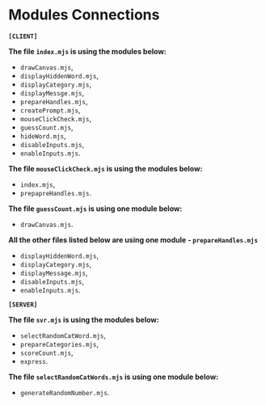# Modules Connections

**`[CLIENT]`**

**The file `index.mjs` is using the modules below:**
- `drawCanvas.mjs`,
- `displayHiddenWord.mjs`,
- `displayCategory.mjs`,
- `displayMessge.mjs`,
- `prepareHandles.mjs`,
- `createPrompt.mjs`,
- `mouseClickCheck.mjs`,
- `guessCount.mjs`,
- `hideWord.mjs`,
- `disableInputs.mjs`,
- `enableInputs.mjs`.


**The file `mouseClickCheck.mjs` is using the modules below:**
- `index.mjs`,
- `prepapreHandles.mjs`.

**The file `guessCount.mjs` is using one module below:**
- `drawCanvas.mjs`.


**All the other files listed below are using one module - `prepareHandles.mjs`**
- `displayHiddenWord.mjs`,
- `displayCategory.mjs`,
- `displayMessage.mjs`,
- `disableInputs.mjs`,
- `enableInputs.mjs`.


**`[SERVER]`**

**The file `svr.mjs` is using the modules below:**
- `selectRandomCatWord.mjs`,
- `prepareCategories.mjs`,
- `scoreCount.mjs`,
- `express`.

**The file `selectRandomCatWords.mjs` is using one module below:**
- `generateRandomNumber.mjs`.